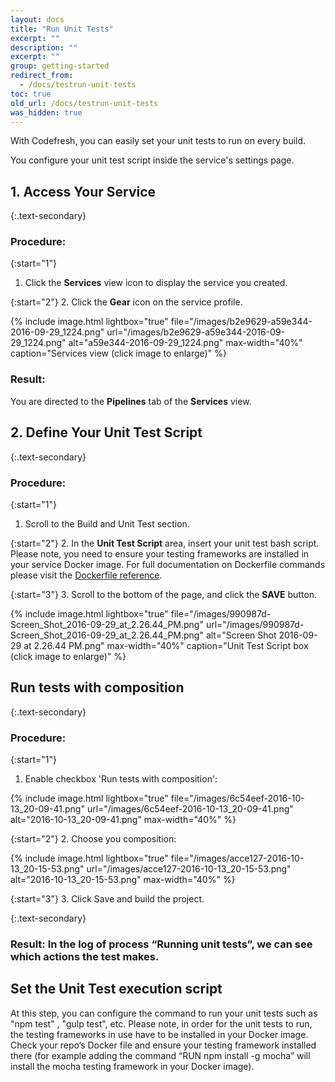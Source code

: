 ```yaml
---
layout: docs
title: "Run Unit Tests"
excerpt: ""
description: ""
excerpt: ""
group: getting-started
redirect_from:
  - /docs/testrun-unit-tests
toc: true
old_url: /docs/testrun-unit-tests
was_hidden: true
---
```

With Codefresh, you can easily set your unit tests to run on every build.

You configure your unit test script inside the service's settings page.

## 1. Access Your Service

{:.text-secondary}
### **Procedure**:

{:start="1"}
1. Click the **Services** view icon to display the service you created.
 
{:start="2"}
2. Click the **Gear** icon on the service profile.

{% include image.html 
lightbox="true" 
file="/images/b2e9629-a59e344-2016-09-29_1224.png" 
url="/images/b2e9629-a59e344-2016-09-29_1224.png"
alt="a59e344-2016-09-29_1224.png"
max-width="40%"
caption="Services view (click image to enlarge)"
%}

### **Result**:
You are directed to the **Pipelines** tab of the **Services** view.

## 2. Define Your Unit Test Script

{:.text-secondary}
### **Procedure**:

{:start="1"}
1. Scroll to the Build and Unit Test section.

{:start="2"}
2. In the **Unit Test Script** area, insert your unit test bash script.
Please note,  you need to ensure your testing frameworks are installed in your service Docker image. For full documentation on Dockerfile commands please visit the [Dockerfile reference](https://docs.docker.com/engine/reference/builder/).

{:start="3"}
3. Scroll to the bottom of the page, and click the **SAVE** button.

{% include image.html 
lightbox="true" 
file="/images/990987d-Screen_Shot_2016-09-29_at_2.26.44_PM.png" 
url="/images/990987d-Screen_Shot_2016-09-29_at_2.26.44_PM.png"
alt="Screen Shot 2016-09-29 at 2.26.44 PM.png"
max-width="40%"
caption="Unit Test Script box (click image to enlarge)"
%}

## Run tests with composition

{:.text-secondary}
### **Procedure**:

{:start="1"}
1. Enable checkbox 'Run tests with composition':

{% include image.html 
lightbox="true" 
file="/images/6c54eef-2016-10-13_20-09-41.png" 
url="/images/6c54eef-2016-10-13_20-09-41.png"
alt="2016-10-13_20-09-41.png"
max-width="40%"
%}

{:start="2"}
2. Choose you composition:

{% include image.html 
lightbox="true" 
file="/images/acce127-2016-10-13_20-15-53.png" 
url="/images/acce127-2016-10-13_20-15-53.png"
alt="2016-10-13_20-15-53.png"
max-width="40%"
%}

{:start="3"}
3. Click Save and build the project.

{:.text-secondary}
### **Result**: In the log of process “Running unit tests”, we can see which actions the test makes.

## Set the Unit Test execution script
At this step, you can configure the command to run your unit tests such as "npm test" , "gulp test", etc. Please note, in order for the unit tests to run, the testing frameworks in use have to be installed in your Docker image. Check your repo’s Docker file and ensure your testing framework installed there (for example adding the command “RUN npm install -g mocha” will install the mocha testing framework in your Docker image).
